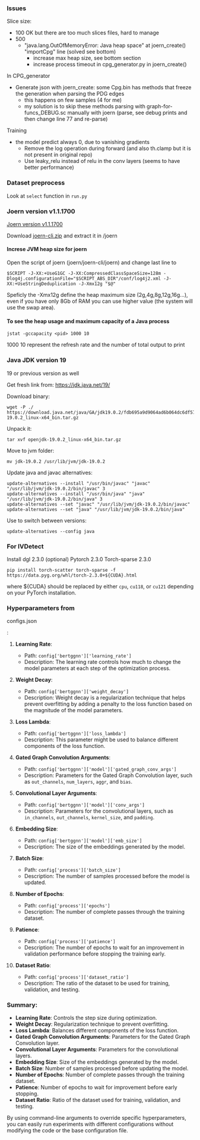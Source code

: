 ### Issues
Slice size: 
- 100 OK but there are too much slices files, hard to manage
- 500 
    - "java.lang.OutOfMemoryError: Java heap space" at joern_create() "importCpg" line (solved see bottom)
        - increase max heap size, see bottom section
        - increase process timeout in cpg_generator.py in joern_create()

In CPG_generator
- Generate json with joern_create: some Cpg.bin has methods that freeze the generation when parsing the PDG edges
    - this happens on few samples (4 for me) 
    - my solution is to skip these methods parsing with graph-for-funcs_DEBUG.sc manually with joern (parse, see debug prints and then change line 77 and re-parse)
   
Training
- the model predict always 0, due to vanishing gradients
   - Remove the log operation during forward (and also th.clamp but it is not present in original repo)
   - Use leaky_relu instead of relu in the conv layers (seems to have better performance)

### Dataset preprocess
Look at `select` function in `run.py`
### Joern version v1.1.1700

[Joern version v1.1.1700](https://github.com/joernio/joern/releases/tag/v1.0.170)

Download [joern-cli.zip](https://github.com/joernio/joern/releases/download/v1.1.1700/joern-cli.zip) and extract it in /joern

#### Increse JVM heap size for joern 
Open the script of joern (joern/joern-cli/joern) and change last line to 
```
$SCRIPT -J-XX:+UseG1GC -J-XX:CompressedClassSpaceSize=128m -Dlog4j.configurationFile="$SCRIPT_ABS_DIR"/conf/log4j2.xml -J-XX:+UseStringDeduplication -J-Xmx12g "$@"
```
Speficly the -Xmx12g define the heap maximum size (2g,4g,8g,12g,16g...), even if you have only 8Gb of RAM you can use higher value (the system will use the swap area).

#### To see the heap usage and maximum capacity of a Java process
```
jstat -gccapacity <pid> 1000 10 
```
1000 10 represent the refresh rate and the number of total output to print

### Java JDK version 19
19 or previous version as well

Get fresh link from: https://jdk.java.net/19/

Download binary:

```
wget -P ./ https://download.java.net/java/GA/jdk19.0.2/fdb695a9d9064ad6b064dc6df578380c/7/GPL/openjdk-19.0.2_linux-x64_bin.tar.gz
```

Unpack it:
```
tar xvf openjdk-19.0.2_linux-x64_bin.tar.gz
```
Move to jvm folder:
```
mv jdk-19.0.2 /usr/lib/jvm/jdk-19.0.2
```
Update java and javac alternatives:
```
update-alternatives --install "/usr/bin/javac" "javac" "/usr/lib/jvm/jdk-19.0.2/bin/javac" 3
update-alternatives --install "/usr/bin/java" "java" "/usr/lib/jvm/jdk-19.0.2/bin/java" 3
update-alternatives --set "javac" "/usr/lib/jvm/jdk-19.0.2/bin/javac"
update-alternatives --set "java" "/usr/lib/jvm/jdk-19.0.2/bin/java"
```
Use to switch between versions:
```
update-alternatives --config java
```

### For IVDetect
Install dgl 2.3.0 (optional)
Pytorch 2.3.0
Torch-sparse 2.3.0
```
pip install torch-scatter torch-sparse -f https://data.pyg.org/whl/torch-2.3.0+${CUDA}.html
```
where ${CUDA} should be replaced by either `cpu`, `cu118`, or `cu121` depending on your PyTorch installation.

### Hyperparameters from 

configs.json

:

1. **Learning Rate**:
   - Path: `config['bertggnn']['learning_rate']`
   - Description: The learning rate controls how much to change the model parameters at each step of the optimization process.

2. **Weight Decay**:
   - Path: `config['bertggnn']['weight_decay']`
   - Description: Weight decay is a regularization technique that helps prevent overfitting by adding a penalty to the loss function based on the magnitude of the model parameters.

3. **Loss Lambda**:
   - Path: `config['bertggnn']['loss_lambda']`
   - Description: This parameter might be used to balance different components of the loss function.

4. **Gated Graph Convolution Arguments**:
   - Path: `config['bertggnn']['model']['gated_graph_conv_args']`
   - Description: Parameters for the Gated Graph Convolution layer, such as `out_channels`, `num_layers`, `aggr`, and `bias`.

5. **Convolutional Layer Arguments**:
   - Path: `config['bertggnn']['model']['conv_args']`
   - Description: Parameters for the convolutional layers, such as `in_channels`, `out_channels`, `kernel_size`, and `padding`.

6. **Embedding Size**:
   - Path: `config['bertggnn']['model']['emb_size']`
   - Description: The size of the embeddings generated by the model.

7. **Batch Size**:
   - Path: `config['process']['batch_size']`
   - Description: The number of samples processed before the model is updated.

8. **Number of Epochs**:
   - Path: `config['process']['epochs']`
   - Description: The number of complete passes through the training dataset.

9. **Patience**:
   - Path: `config['process']['patience']`
   - Description: The number of epochs to wait for an improvement in validation performance before stopping the training early.

10. **Dataset Ratio**:
    - Path: `config['process']['dataset_ratio']`
    - Description: The ratio of the dataset to be used for training, validation, and testing.

### Summary:

- **Learning Rate**: Controls the step size during optimization.
- **Weight Decay**: Regularization technique to prevent overfitting.
- **Loss Lambda**: Balances different components of the loss function.
- **Gated Graph Convolution Arguments**: Parameters for the Gated Graph Convolution layer.
- **Convolutional Layer Arguments**: Parameters for the convolutional layers.
- **Embedding Size**: Size of the embeddings generated by the model.
- **Batch Size**: Number of samples processed before updating the model.
- **Number of Epochs**: Number of complete passes through the training dataset.
- **Patience**: Number of epochs to wait for improvement before early stopping.
- **Dataset Ratio**: Ratio of the dataset used for training, validation, and testing.

By using command-line arguments to override specific hyperparameters, you can easily run experiments with different configurations without modifying the code or the base configuration file.